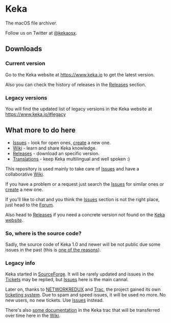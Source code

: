 # Keka
The macOS file archiver.

Follow us on Twitter at [@kekaosx](https://twitter.com/kekaosx).

## Downloads

### Current version

Go to the Keka website at https://www.keka.io to get the latest version.

Also you can check the history of releases in the [Releases](https://github.com/aonez/Keka/releases) section.

### Legacy versions

You will find the updated list of legacy versions in the Keka website at https://www.keka.io/#legacy

## What more to do here

- [Issues](https://github.com/aonez/Keka/issues) - look for open ones, [create](https://github.com/aonez/Keka/issues/new) a new one.
- [Wiki](https://github.com/aonez/Keka/wiki) - learn and share Keka knowledge.
- [Releases](https://github.com/aonez/Keka/releases) - download an specific version.
- [Translations](Translations/) - keep Keka multilingual and well spoken :)

This repository is used mainly to take care of [Issues](https://github.com/aonez/Keka/issues) and have a collaborative [Wiki](https://github.com/aonez/Keka/wiki).

If you have a problem or a request just search the [Issues](https://github.com/aonez/Keka/issues) for similar ones or [create](https://github.com/aonez/Keka/issues/new) a new one.

If you'll like to chat and you think the [Issues](https://github.com/aonez/Keka/issues) section is not the right place, just head to the [Forum](https://forum.keka.io).

Also head to [Releases](https://github.com/aonez/Keka/releases) if you need a concrete version not found on the [Keka website](https://www.keka.io).

### So, where is the source code?
Sadly, the source code of Keka 1.0 and newer will be not public due some issues in the past (this is [one of the reasons](http://trac.keka.io/ticket/14)).

### Legacy info
Keka started in [SourceForge](http://sourceforge.net/projects/keka). It will be rarely updated and issues in the [Tickets](https://sourceforge.net/p/keka/_list/tickets) may be replied, but [Issues](https://github.com/aonez/Keka/issues) here is the main cannal.

Later on, thanks to [NETWORKREDUX](https://networkredux.com) and [Trac](https://trac.edgewall.org), the project gained its own [ticketing system](https://trac.keka.io). Due to spam and speed issues, it will be used no more. No new users, no new tickets. Use [Issues](https://github.com/aonez/Keka/issues) instead.

There's also [some documentation](https://trac.keka.io/wiki/Doc) in the Keka trac that will be transferred over time here in the [Wiki](https://github.com/aonez/Keka/wiki).

